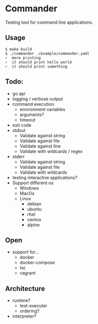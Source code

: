 # Commander

Testing tool for command line applications.

## Usage

```
$ make build
$ ./commander ./example/commander.yaml
✓  more printing
✓  it should print hello world
✓  it should print something
```

## Todo:
 - go api
 - logging / verbose output
 - command execution
   - environment variables
   - arguments?
   - timeout
 - exit code
 - stdout
    - Validate against string
    - Validate against file
    - Validate against line
    - Validate with wildcards / regex
 - stderr
    - Validate against string
    - Validate against file
    - Validate with wildcards
 - testing interactive applications?
 - Support different os
   - Windows
   - MacOs
   - Linux
      - debian
      - ubuntu
      - rhel
      - centos
      - alpine
      
## Open

 - support for...
    - docker
    - docker-compose
    - lxc
    - vagrant

## Architecture

 - runtime?
     - test-executer
     - ordering?
 - interpreter?
